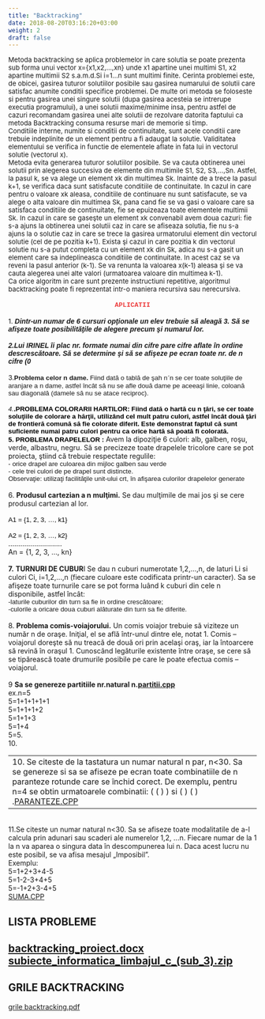 ```yaml
---
title: "Backtracking"
date: 2018-08-20T03:16:20+03:00
weight: 2
draft: false
---
```


<html>
  <body>
    <div class="wiki" id="content_view" style="display: block;">
<span style="font-size: 10pt;">Metoda backtracking se aplica problemelor in care solutia se poate prezenta sub forma unui vector x={x1,x2,…,xn} unde x1 apartine unei multimi S1, x2 apartine multimii S2 s.a.m.d.Si i=1…n sunt multimi finite. Cerinta problemei este, de obicei, gasirea tuturor solutiilor posibile sau gasirea numarului de solutii care satisfac anumite conditii specifice problemei. De multe ori metoda se foloseste si pentru gasirea unei singure solutii (dupa gasirea acesteia se intrerupe executia programului), a unei solutii maxime/minime insa, pentru astfel de cazuri recomandam gasirea unei alte solutii de rezolvare datorita faptului ca metoda Backtracking consuma resurse mari de memorie si timp.</span><br />
<span style="font-size: 10pt;">Conditiile interne, numite si conditii de continuitate, sunt acele conditii care trebuie indeplinite de un element pentru a fi adaugat la solutie. Validitatea elementului se verifica in functie de elementele aflate in fata lui in vectorul solutie (vectorul x).</span><br />
<span style="font-size: 10pt;"> Metoda evita generarea tuturor solutiilor posibile. Se va cauta obtinerea unei solutii prin alegerea succesiva de elemente din multimile S1, S2, S3,…,Sn. Astfel, la pasul k, se va alege un element xk din multimea Sk. Inainte de a trece la pasul k+1, se verifica daca sunt satisfacute conditiile de continuitate. In cazul in care pentru o valoare xk aleasa, conditiile de continuare nu sunt satisfacute, se va alege o alta valoare din multimea Sk, pana cand fie se va gasi o valoare care sa satisfaca conditiile de continuitate, fie se epuizeaza toate elementele multimii Sk. In cazul in care se gaseşte un element xk convenabil avem doua cazuri: fie s-a ajuns la obtinerea unei solutii caz in care se afiseaza solutia, fie nu s-a ajuns la o solutie caz in care se trece la gasirea urmatorului element din vectorul solutie (cel de pe pozitia k+1). Exista şi cazul in care pozitia k din vectorul solutie nu s-a putut completa cu un element xk din Sk, adica nu s-a gasit un element care sa indeplineasca conditiile de continuitate. In acest caz se va reveni la pasul anterior (k-1). Se va renunta la valoarea x(k-1) aleasa şi se va cauta alegerea unei alte valori (urmatoarea valoare din multimea k-1).</span><br />
<span style="font-size: 10pt;"> Ca orice algoritm in care sunt prezente instructiuni repetitive, algoritmul backtracking poate fi reprezentat intr-o maniera recursiva sau nerecursiva.</span><br />
<br />
<span style="color: #ed4040; display: block; font-family: 'Courier New',Courier,monospace; font-size: 10pt; text-align: center;"><strong>APLICATII</strong></span><br />
<span style="font-size: 10pt;">1. </span><strong><em><span style="font-family: Arial,sans-serif;">Dintr-un numar de 6 cursuri opţionale un elev trebuie să aleagă 3. Să se afişeze toate posibilităţile de alegere precum şi numarul lor.</span></em></strong><br />
<br />
<strong><em><span style="font-family: Arial,sans-serif;">2.Lui IRINEL îi plac nr. formate numai din cifre pare cifre aflate în ordine descrescătoare. Să se determine şi să se afişeze pe ecran toate nr. de n cifre (0<n<10) care îi plac lui Irinel. Valoarea lui n este un nr. natural care se citeşte de la tastatură.{ex.: n=3 200; 220; 222; 400; 402; 422; 440; 442; 444; 600; 620; 622; 640; 644; 660; 662; 664; 666; 800; 820; 822; 840; 842; 844; 860; 862; 864; 866; 880; 882; 884; 886; 888.} </span></em></strong><br />
<br />
<span style="font-size: 10pt;">3.</span><strong><span style="font-family: Arial,sans-serif; font-size: 10pt;">Problema celor n dame. </span></strong><span style="font-family: Arial,sans-serif; font-size: 10pt;">Fiind dată o tablă de şah n</span><span style="font-family: Symbol; font-size: 10pt;">´</span><span style="font-family: Arial,sans-serif; font-size: 10pt;">n se cer toate soluţiile de aranjare a n dame, astfel încât să nu se afle două dame pe aceeaşi linie, coloană sau diagonală (damele să nu se atace reciproc).</span><br />
<br />
<em><span style="font-family: Arial,sans-serif; font-size: 10pt;">4.</span></em><strong><span style="color: black; font-family: Arial,sans-serif; font-size: 10pt;">.PROBLEMA COLORARII HARTILOR: Fiind dată o hartă cu n ţări, se cer toate soluţiile de colorare a hărţii, utilizând cel mult patru culori, astfel încât două ţări de frontieră comună să fie colorate diferit. Este demonstrat faptul că sunt suficiente numai patru culori pentru ca orice hartă să poată fi colorată.</span></strong><br />
<strong><span style="color: black; font-family: Arial,sans-serif; font-size: 10pt;">5. PROBLEMA DRAPELELOR : </span></strong>Avem la dipoziţie 6 culori: alb, galben, roşu, verde, albastru, negru. Să se precizeze toate drapelele tricolore care se pot proiecta, ştiind că trebuie respectate regulile:<br />
<span style="font-family: Arial,sans-serif; font-size: 10pt;">- orice drapel are culoarea din mijloc galben sau verde </span><br />
<span style="font-family: Arial,sans-serif; font-size: 10pt;">- cele trei culori de pe drapel sunt distincte. </span><br />
<span style="font-family: Arial,sans-serif; font-size: 10pt;">Observaţie: utilizaţi facilităţile unit-ului crt, în afişarea culorilor drapelelor generate</span><br />
<br />
6. <strong>Produsul cartezian a n mulţimi.</strong> Se dau mulţimile de mai jos şi se cere produsul cartezian al lor.<br />
<br />
<span style="color: black; font-family: Arial,sans-serif; font-size: 10pt;"> A1 = {1, 2, 3, …, k1}</span><br />
<br />
<span style="color: black; font-family: Arial,sans-serif; font-size: 10pt;"> A2 = {1, 2, 3, …, k2}</span><br />
………………………<br />
An = {1, 2, 3, …, kn}<br />
<br />
<strong>7.</strong> <strong>TURNURI DE CUBUR</strong>I Se dau n cuburi numerotate 1,2,...,n, de laturi Li si culori Ci, i=1,2,...,n (fiecare culoare este codificata printr-un caracter). Sa se afişeze toate turnurile care se pot forma luând k cuburi din cele n disponibile, astfel încât:<br />
<span style="font-family: Arial,sans-serif; font-size: 10pt;"> -laturile cuburilor din turn sa fie in ordine crescătoare;</span><br />
<span style="font-family: Arial,sans-serif; font-size: 10pt;"> -culorile a oricare doua cuburi alăturate din turn sa fie diferite.</span><br />
<br />
8. <strong>Problema comis-voiajorului.</strong> Un comis voiajor trebuie să viziteze un număr n de oraşe. Iniţial, el se află într-unul dintre ele, notat 1. Comis – voiajorul doreşte să nu treacă de două ori prin acelaşi oraş, iar la întoarcere să revină în oraşul 1. Cunoscând legăturile existente între oraşe, se cere să se tipărească toate drumurile posibile pe care le poate efectua comis – voiajorul.<br />
<br />
9 <strong>Sa se genereze partitiile nr.natural n.<a href="/files/partitii.cpp">partitii.cpp</a></strong><br />
ex.n=5<br />
5=1+1+1+1+1<br />
5=1+1+1+2<br />
5=1+1+3<br />
5=1+4<br />
5=5.<br />
10.<br />


<table class="wiki_table">
    <tr>
        <td>10. Se citeste de la tastatura un numar natural n par, n<30. Sa se genereze si sa se afiseze pe ecran toate combinatiile de n paranteze rotunde care se închid corect. De exemplu, pentru n=4 se obtin urmatoarele combinatii: ( ( ) ) si ( ) ( ) .<a href="/files/PARANTEZE.CPP">PARANTEZE.CPP</a><br />
</td>
    </tr>
</table>

<br />
11.Se citeste un numar natural n<30. Sa se afiseze toate modalitatile de a-l calcula prin adunari sau scaderi ale numerelor 1,2, ...n. Fiecare numar de la 1 la n va aparea o singura data în descompunerea lui n. Daca acest lucru nu este posibil, se va afisa mesajul „Imposibil”.<br />
Exemplu:<br />
5=1+2+3+4-5<br />
5=1-2-3+4+5<br />
5=-1+2+3-4+5<br />
<a href="/files/SUMA.CPP">SUMA.CPP</a><br />
<h2 id="toc0"><a name="x-LISTA PROBLEME"></a><strong>LISTA PROBLEME</strong></h2>
 <h2 id="toc1"><a name="x-file:backtracking_proiect.docx file:subiecte_informatica_limbajul_c_(sub_3).zip"></a><a href="/files/backtracking_proiect.docx">backtracking_proiect.docx</a> <a href="/files/subiecte_informatica_limbajul_c_%28sub_3%29.zip">subiecte_informatica_limbajul_c_(sub_3).zip</a></h2>
 <h2 id="toc2"><a name="x-GRILE BACKTRACKING"></a><strong>GRILE BACKTRACKING</strong></h2>
 <a href="/files/grile%20backtracking.pdf">grile backtracking.pdf</a>
    </div>
  </body>
</html>